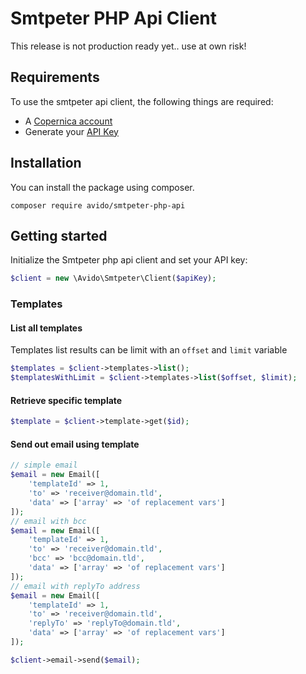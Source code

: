 # Smtpeter PHP Api Client

This release is not production ready yet.. use at own risk!


## Requirements
To use the smtpeter api client, the following things are required:
- A [Copernica account](https://www.copernica.com/)
- Generate your [API Key](https://www.smtpeter.com/nl/app/#/admin)

## Installation
You can install the package using composer.

```
composer require avido/smtpeter-php-api
```


## Getting started
Initialize the Smtpeter php api client and set your API key:

```php
$client = new \Avido\Smtpeter\Client($apiKey);
```

### Templates

#### List all templates
Templates list results can be limit with an `offset` and `limit` variable 
```php
$templates = $client->templates->list();
$templatesWithLimit = $client->templates->list($offset, $limit);
```

#### Retrieve specific template
```php
$template = $client->template->get($id);
```

#### Send out email using template
```php
// simple email
$email = new Email([
    'templateId' => 1,
    'to' => 'receiver@domain.tld',
    'data' => ['array' => 'of replacement vars']
]);
// email with bcc
$email = new Email([
    'templateId' => 1,
    'to' => 'receiver@domain.tld',
    'bcc' => 'bcc@domain.tld',
    'data' => ['array' => 'of replacement vars']
]);
// email with replyTo address
$email = new Email([
    'templateId' => 1,
    'to' => 'receiver@domain.tld',
    'replyTo' => 'replyTo@domain.tld',
    'data' => ['array' => 'of replacement vars']
]);

$client->email->send($email);
```
